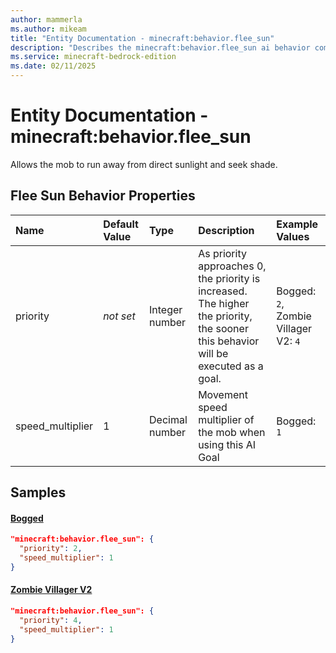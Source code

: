 ```yaml
---
author: mammerla
ms.author: mikeam
title: "Entity Documentation - minecraft:behavior.flee_sun"
description: "Describes the minecraft:behavior.flee_sun ai behavior component"
ms.service: minecraft-bedrock-edition
ms.date: 02/11/2025 
---
```


# Entity Documentation - minecraft:behavior.flee_sun

Allows the mob to run away from direct sunlight and seek shade.


## Flee Sun Behavior Properties

|Name       |Default Value |Type |Description |Example Values |
|:----------|:-------------|:----|:-----------|:------------- |
| priority | *not set* | Integer number | As priority approaches 0, the priority is increased. The higher the priority, the sooner this behavior will be executed as a goal. | Bogged: `2`, Zombie Villager V2: `4` | 
| speed_multiplier | 1 | Decimal number | Movement speed multiplier of the mob when using this AI Goal | Bogged: `1` | 

## Samples

#### [Bogged](https://github.com/Mojang/bedrock-samples/tree/preview/behavior_pack/entities/bogged.json)


```json
"minecraft:behavior.flee_sun": {
  "priority": 2,
  "speed_multiplier": 1
}
```

#### [Zombie Villager V2](https://github.com/Mojang/bedrock-samples/tree/preview/behavior_pack/entities/zombie_villager_v2.json)


```json
"minecraft:behavior.flee_sun": {
  "priority": 4,
  "speed_multiplier": 1
}
```
